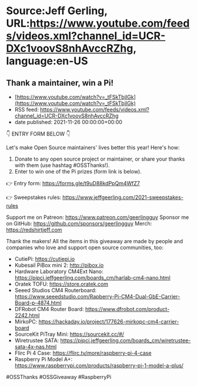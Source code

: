 # Source:Jeff Gerling, URL:https://www.youtube.com/feeds/videos.xml?channel_id=UCR-DXc1voovS8nhAvccRZhg, language:en-US

## Thank a maintainer, win a Pi!
 - [https://www.youtube.com/watch?v=_tFSkTbjIGk](https://www.youtube.com/watch?v=_tFSkTbjIGk)
 - RSS feed: https://www.youtube.com/feeds/videos.xml?channel_id=UCR-DXc1voovS8nhAvccRZhg
 - date published: 2021-11-26 00:00:00+00:00

👇 ENTRY FORM BELOW 👇

Let's make Open Source maintainers' lives better this year! Here's how:

  1. Donate to any open source project or maintainer, or share your thanks with them (use hashtag #OSSThanks!).
  2. Enter to win one of the Pi prizes (form link is below).

👉 Entry form: https://forms.gle/t9uD88kdPpQm4WfZ7

👉 Sweepstakes rules: https://www.jeffgeerling.com/2021-sweepstakes-rules

Support me on Patreon: https://www.patreon.com/geerlingguy
Sponsor me on GitHub: https://github.com/sponsors/geerlingguy
Merch: https://redshirtjeff.com

Thank the makers! All the items in this giveaway are made by people and companies who love and support open source communities, too:

  - CutiePi: https://cutiepi.io
  - Kubesail PiBox mini 2: http://pibox.io
  - Hardware Laboratory CM4Ext Nano: https://pipci.jeffgeerling.com/boards_cm/harlab-cm4-nano.html
  - Oratek TOFU: https://store.oratek.com
  - Seeed Studios CM4 Routerboard: https://www.seeedstudio.com/Rapberry-Pi-CM4-Dual-GbE-Carrier-Board-p-4874.html
  - DFRobot CM4 Router Board: https://www.dfrobot.com/product-2242.html
  - MirkoPC: https://hackaday.io/project/177626-mirkopc-cm4-carrier-board
  - SourceKit PiTray Mini: https://sourcekit.cc/#/
  - Wiretrustee SATA: https://pipci.jeffgeerling.com/boards_cm/wiretrustee-sata-4x-nas.html
  - Flirc Pi 4 Case: https://flirc.tv/more/raspberry-pi-4-case
  - Raspberry Pi Model A+: https://www.raspberrypi.com/products/raspberry-pi-1-model-a-plus/

#OSSThanks #OSSGiveaway #RaspberryPi

